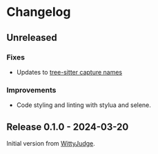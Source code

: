 # Changelog

## Unreleased

### Fixes

- Updates to [tree-sitter capture names](https://github.com/nvim-treesitter/nvim-treesitter/issues/2293#issuecomment-1900679583)

### Improvements

- Code styling and linting with stylua and selene.

## Release 0.1.0 - 2024-03-20

Initial version from [WittyJudge](https://github.com/WIttyJudge).
